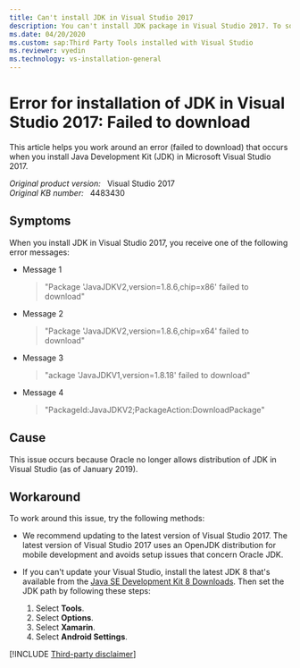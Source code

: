 ```yaml
---
title: Can't install JDK in Visual Studio 2017
description: You can't install JDK package in Visual Studio 2017. To solve this problem, update to latest version of Visual Studio 2017.
ms.date: 04/20/2020
ms.custom: sap:Third Party Tools installed with Visual Studio
ms.reviewer: vyedin
ms.technology: vs-installation-general
---
```

# Error for installation of JDK in Visual Studio 2017: Failed to download

This article helps you work around an error (failed to download) that occurs when you install Java Development Kit (JDK) in Microsoft Visual Studio 2017.

_Original product version:_ &nbsp; Visual Studio 2017  
_Original KB number:_ &nbsp; 4483430

## Symptoms

When you install JDK in Visual Studio 2017, you receive one of the following error messages:  

- Message 1

    > "Package 'JavaJDKV2,version=1.8.6,chip=x86' failed to download"

- Message 2

    > "Package 'JavaJDKV2,version=1.8.6,chip=x64' failed to download"

- Message 3

    > "ackage 'JavaJDKV1,version=1.8.18' failed to download"

- Message 4

    > "PackageId:JavaJDKV2;PackageAction:DownloadPackage"

## Cause

This issue occurs because Oracle no longer allows distribution of JDK in Visual Studio (as of January 2019).

## Workaround

To work around this issue, try the following methods:

- We recommend updating to the latest version of Visual Studio 2017. The latest version of Visual Studio 2017 uses an OpenJDK distribution for mobile development and avoids setup issues that concern Oracle JDK.

- If you can't update your Visual Studio, install the latest JDK 8 that's available from the [Java SE Development Kit 8 Downloads](https://www.oracle.com/technetwork/java/javase/downloads/jdk8-downloads-2133151.html). Then set the JDK path by following these steps:

    1. Select **Tools**.
    1. Select **Options**.
    1. Select **Xamarin**.
    1. Select **Android Settings**.

[!INCLUDE [Third-party disclaimer](../../includes/third-party-disclaimer.md)]
